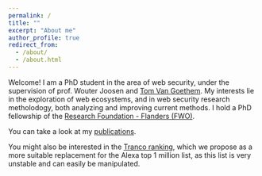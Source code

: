 ```yaml
---
permalink: /
title: ""
excerpt: "About me"
author_profile: true
redirect_from: 
  - /about/
  - /about.html
---
```


Welcome! I am a PhD student in the area of web security, under the supervision of prof. Wouter Joosen and [Tom Van Goethem](https://tom.vg). My interests lie in the exploration of web ecosystems, and in web security research metholodogy, both analyzing and improving current methods. I hold a PhD fellowship of the [Research Foundation - Flanders (FWO)](https://www.fwo.be/).

You can take a look at my [publications](/publications). 

You might also be interested in the [Tranco ranking](https://tranco-list.eu/), which we propose as a more suitable replacement for the Alexa top 1 million list, as this list is very unstable and can easily be manipulated.
